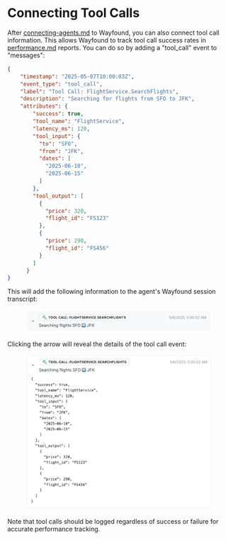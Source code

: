 # Connecting Tool Calls

After [connecting-agents.md](connecting-agents.md "mention") to Wayfound, you can also connect tool call information. This allows Wayfound to track tool call success rates in  [performance.md](../manager/performance.md "mention") reports. You can do so by adding a "tool\_call" event to "messages":

```json
{
    "timestamp": "2025-05-07T10:00:03Z",
    "event_type": "tool_call",
    "label": "Tool Call: FlightService.SearchFlights",
    "description": "Searching for flights from SFO to JFK",
    "attributes": {
        "success": true,
        "tool_name": "FlightService",
        "latency_ms": 120,
        "tool_input": {
          "to": "SFO",
          "from": "JFK",
          "dates": [
            "2025-06-10",
            "2025-06-15"
          ]
        },
        "tool_output": [
          {
            "price": 320,
            "flight_id": "FS123"
          },
          {
            "price": 290,
            "flight_id": "FS456"
          }
        ]
      }
}
```

This will add the following information to the agent's Wayfound session transcript:

<figure><img src="../.gitbook/assets/tool_call.png" alt=""><figcaption></figcaption></figure>

Clicking the arrow will reveal the details of the tool call event:

<figure><img src="../.gitbook/assets/tool_call_detail.png" alt=""><figcaption></figcaption></figure>

Note that tool calls should be logged regardless of success or failure for accurate performance tracking.
